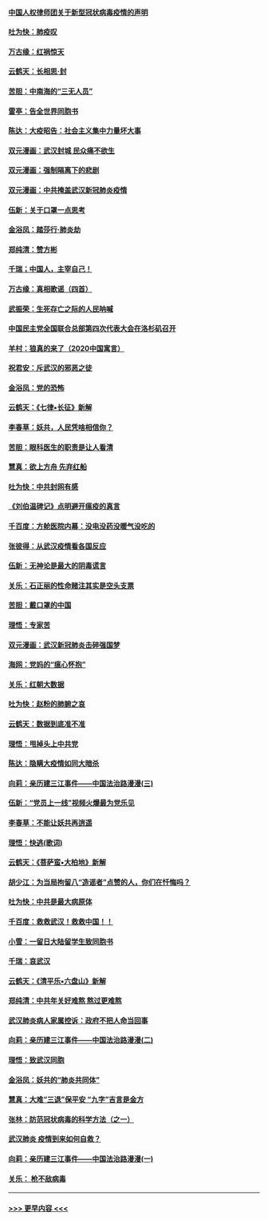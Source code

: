 #### [中国人权律师团关于新型冠状病毒疫情的声明](../pages/nsc993/n11864249.md?t=02130533) 
#### [吐为快：肺疫叹](../pages/nsc993/n11864027.md?t=02130533) 
#### [万古缘：红祸惊天](../pages/nsc993/n11864079.md?t=02130533) 
#### [云鹤天：长相思‧封](../pages/nsc993/n11864006.md?t=02130533) 
#### [苦胆：中南海的“三无人员”](../pages/nsc993/n11862997.md?t=02130533) 
#### [雷亭：告全世界同胞书](../pages/nsc993/n11862572.md?t=02130533) 
#### [陈达：大疫昭告：社会主义集中力量坏大事](../pages/nsc993/n11859419.md?t=02130533) 
#### [双元漫画：武汉封城 民众痛不欲生](../pages/nsc993/n11859287.md?t=02130533) 
#### [双元漫画：强制隔离下的悲剧](../pages/nsc993/n11859244.md?t=02130533) 
#### [双元漫画：中共掩盖武汉新冠肺炎疫情](../pages/nsc993/n11858249.md?t=02130533) 
#### [伍新：关于口罩一点思考](../pages/nsc993/n11859195.md?t=02130533) 
#### [金浴凤：踏莎行‧肺炎劫](../pages/nsc993/n11858227.md?t=02130533) 
#### [郑纯清：赞方彬](../pages/nsc993/n11856803.md?t=02130533) 
#### [千瑞；中国人，主宰自己！](../pages/nsc993/n11856793.md?t=02130533) 
#### [万古缘：真相歌谣（四首）](../pages/nsc993/n11856263.md?t=02130533) 
#### [武振荣：生死存亡之际的人民呐喊](../pages/nsc993/n11856256.md?t=02130533) 
#### [中国民主党全国联合总部第四次代表大会在洛杉矶召开](../pages/nsc993/n11856344.md?t=02130533) 
#### [羊村：狼真的来了（2020中国寓言）](../pages/nsc993/n11856229.md?t=02130533) 
#### [祝君安：斥武汉的邪恶之徒](../pages/nsc993/n11855861.md?t=02130533) 
#### [金浴凤：党的恐怖](../pages/nsc993/n11855849.md?t=02130533) 
#### [云鹤天：《七律▪长征》新解](../pages/nsc993/n11855479.md?t=02130533) 
#### [李春草：妖共，人民凭啥相信你？](../pages/nsc993/n11855196.md?t=02130533) 
#### [苦胆：眼科医生的职责是让人看清](../pages/nsc993/n11853840.md?t=02130533) 
#### [慧真：欲上方舟 先弃红船](../pages/nsc993/n11853483.md?t=02130533) 
#### [吐为快：中共封网有感](../pages/nsc993/n11852575.md?t=02130533) 
#### [《刘伯温碑记》点明避开瘟疫的真言](../pages/nsc993/n11852128.md?t=02130533) 
#### [千百度：方舱医院内幕：没电没药没暖气没吃的](../pages/nsc993/n11850211.md?t=02130533) 
#### [张彼得：从武汉疫情看各国反应](../pages/nsc993/n11850102.md?t=02130533) 
#### [伍新：无神论是最大的阴毒谎言](../pages/nsc993/n11846129.md?t=02130533) 
#### [关乐：石正丽的性命赌注其实是空头支票](../pages/nsc993/n11846109.md?t=02130533) 
#### [苦胆：戴口罩的中国](../pages/nsc993/n11845576.md?t=02130533) 
#### [理悟：专家苦](../pages/nsc993/n11845564.md?t=02130533) 
#### [双元漫画：武汉新冠肺炎击碎强国梦](../pages/nsc993/n11843320.md?t=02130533) 
#### [海网：党妈的“瘟心怀抱”](../pages/nsc993/n11840740.md?t=02130533) 
#### [关乐：红朝大数据](../pages/nsc993/n11840675.md?t=02130533) 
#### [吐为快：赵粉的肺腑之哀](../pages/nsc993/n11840618.md?t=02130533) 
#### [云鹤天：数据到底准不准](../pages/nsc993/n11840325.md?t=02130533) 
#### [理悟：甩掉头上中共党](../pages/nsc993/n11838826.md?t=02130533) 
#### [陈达：隐瞒大疫情如同大暗杀](../pages/nsc993/n11838771.md?t=02130533) 
#### [向莉：亲历建三江事件——中国法治路漫漫(三)](../pages/nsc993/n11831825.md?t=02130533) 
#### [伍新：“党员上一线”视频火爆最为党乐见](../pages/nsc993/n11838200.md?t=02130533) 
#### [李春草：不能让妖共再逍遥](../pages/nsc993/n11838102.md?t=02130533) 
#### [理悟：快逃(歌词)](../pages/nsc993/n11838083.md?t=02130533) 
#### [云鹤天：《菩萨蛮▪大柏地》新解](../pages/nsc993/n11838059.md?t=02130533) 
#### [胡少江：为当局拘留八“造谣者”点赞的人，你们在忏悔吗？](../pages/nsc993/n11836801.md?t=02130533) 
#### [吐为快：中共是最大病原体](../pages/nsc993/n11836748.md?t=02130533) 
#### [千百度：救救武汉！救救中国！！](../pages/nsc993/n11836145.md?t=02130533) 
#### [小雪：一留日大陆留学生致同胞书](../pages/nsc993/n11834624.md?t=02130533) 
#### [千瑞：哀武汉](../pages/nsc993/n11833647.md?t=02130533) 
#### [云鹤天：《清平乐▪六盘山》新解](../pages/nsc993/n11833611.md?t=02130533) 
#### [郑纯清：中共年关好难熬 熬过更难熬](../pages/nsc993/n11833489.md?t=02130533) 
#### [武汉肺炎病人家属控诉：政府不把人命当回事](../pages/nsc993/n11833205.md?t=02130533) 
#### [向莉：亲历建三江事件——中国法治路漫漫(二)](../pages/nsc993/n11829102.md?t=02130533) 
#### [理悟：致武汉同胞](../pages/nsc993/n11831522.md?t=02130533) 
#### [金浴凤：妖共的“肺炎共同体”](../pages/nsc993/n11829448.md?t=02130533) 
#### [慧真：大难“三退”保平安 “九字”吉言是金方](../pages/nsc993/n11829501.md?t=02130533) 
#### [张林：防范冠状病毒的科学方法（之一）](../pages/nsc993/n11828618.md?t=02130533) 
#### [武汉肺炎 疫情到来如何自救？](../pages/nsc993/n11827632.md?t=02130533) 
#### [向莉：亲历建三江事件——中国法治路漫漫(一)](../pages/nsc993/n11827190.md?t=02130533) 
#### [关乐： 枪不敌病毒](../pages/nsc993/n11826746.md?t=02130533) 

----
#### [ >>> 更早内容 <<< ](../indexes/nsc993-earlier.md)
